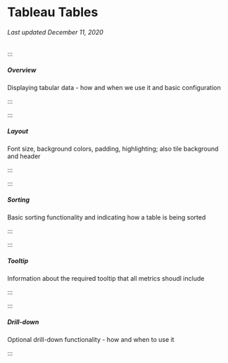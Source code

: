 # Tableau Tables

###### Last updated December 11, 2020

:::

##### Overview

Displaying tabular data - how and when we use it and basic configuration

:::

:::

##### Layout

Font size, background colors, padding, highlighting; also tile background and header

:::

:::

##### Sorting

Basic sorting functionality and indicating how a table is being sorted

:::

:::

##### Tooltip

Information about the required tooltip that all metrics shoudl include

:::

:::

##### Drill-down

Optional drill-down functionality - how and when to use it

:::
